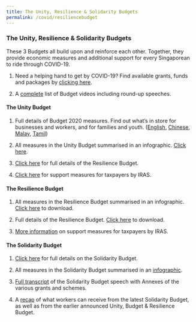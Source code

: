 ```yaml
---
title: The Unity, Resilience & Solidarity Budgets
permalink: /covid/resiliencebudget
---
```


### **The Unity, Resilience & Solidarity Budgets**

These 3 Budgets all build upon and reinforce each other. Together, they provide economic measures and additional support for every Singaporean to ride through COVID-19.

1. Need a helping hand to get by COVID-19? Find available grants, funds and packages by <a href="https://grants.life.gov.sg/" target='_blank'>clicking here</a>.

2. A <a href="https://www.singaporebudget.gov.sg/budget_2020/budget-videos#content" target='_blank'>complete</a> list of Budget videos including round-up speeches. 

#### **The Unity Budget**

1. Full details of Budget 2020 measures. Find out what’s in store for businesses and workers, and for families and youth. (<a href="https://www.singaporebudget.gov.sg/budget_2020/budget-measures/budget-booklet/budget-booklet-eng" target='_blank'>English</a>, <a href="https://www.singaporebudget.gov.sg/budget_2020/budget-measures/budget-booklet/budget-booklet-chi" target='_blank'>Chinese</a>, <a href="https://www.singaporebudget.gov.sg/budget_2020/budget-measures/budget-booklet/budget-booklet-mal" target='_blank'>Malay</a>, <a href="https://www.singaporebudget.gov.sg/budget_2020/budget-measures/budget-booklet/budget-booklet-tml" target='_blank'>Tamil</a>)  

2. All measures in the Unity Budget summarised in an infographic. <a href="https://www.singaporebudget.gov.sg/docs/default-source/budget_2020/download/pdf/fy2020_budget_summary.pdf" target='_blank'>Click here</a>.

2. <a href='https://www.singaporebudget.gov.sg/docs/default-source/budget_2020/download/pdf/fy2020_supplementary_budget_booklet_eng.PDF' target="_blank">Click here</a> for full details of the Resilience Budget.

4. <a href='https://www.iras.gov.sg/irashome/News-and-Events/Singapore-Budget/Resilience-Budget---Support-Measures-for-Taxpayers/' target="_blank">Click here</a> for support measures for taxpayers by IRAS. 

#### **The Resilience Budget**

1. All measures in the Resilience Budget summarised in an infographic. <a href='https://www.singaporebudget.gov.sg/docs/default-source/budget_2020/download/pdf/fy2020_supplementary_audience_centric_Infographic.pdf' target='_blank'>Click here</a> to download.

2. Full details of the Resilience Budget. <a href='https://www.singaporebudget.gov.sg/docs/default-source/budget_2020/download/pdf/fy2020_supplementary_budget_booklet_eng.PDF' target='_blank'>Click here</a> to download.

3. <a href='https://www.iras.gov.sg/irashome/News-and-Events/Singapore-Budget/Resilience-Budget---Support-Measures-for-Taxpayers/' target='_blank'>More information</a> on support measures for taxpayers by IRAS.

#### **The Solidarity Budget**

1. <a href='https://www.singaporebudget.gov.sg/budget_2020/solidarity-budget/solidarity-budget-measures/solidarity-budget-booklet-eng' target='_blank'>Click here</a> for full details on the Solidarity Budget.

2. All measures in the Solidarity Budget summarised in an <a href='https://www.singaporebudget.gov.sg/docs/default-source/budget_2020/download/pdf/fy2020_solidarity_infographic.pdf' target='_blank'>infographic</a>.

3. <a href='https://www.singaporebudget.gov.sg/budget_2020/solidarity-budget/solidarity-budget-statement' target='_blank'>Full transcript</a> of the Solidarity Budget speech with Annexes of the various grants and schemes.

4. A <a href='https://www.gov.sg/article/solidarity-budget-2020-more-support-for-workers-during-the-circuit-breaker-phase' target='_blank'>recap</a> of what workers can receive from the latest Solidarity Budget, as well as from the earlier announced Unity, Budget & Resilience Budget.
